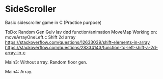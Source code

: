 # SideScroller
Basic sidescroller game in C (Practice purpose)

ToDo:
Random Gen Gulv
lav død function/animation
MoveMap
Working on: moveArrayOneLeft.c
Shift 2d array
https://stackoverflow.com/questions/12633039/shift-elements-in-array
https://stackoverflow.com/questions/28334143/function-to-left-shift-a-2d-array-in-c

Main3:
Without array. Random floor gen.

Main4:
Array.
